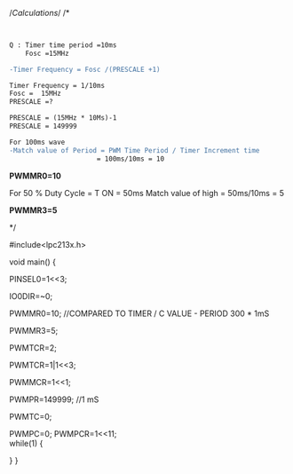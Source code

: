 
/*Calculations*/
/*

```diff
 

Q : Timer time period =10ms
    Fosc =15MHz

-Timer Frequency = Fosc /(PRESCALE +1)

Timer Frequency = 1/10ms
Fosc =  15MHz
PRESCALE =?

PRESCALE = (15MHz * 10Ms)-1
PRESCALE = 149999

For 100ms wave 
-Match value of Period = PWM Time Period / Timer Increment time
                      = 100ms/10ms = 10
```
**PWMMR0=10**

For 50 % Duty Cycle = T ON = 50ms
Match value of high = 50ms/10ms = 5

**PWMMR3=5**

*/


#include<lpc213x.h>

void main()
{

PINSEL0=1<<3;  

IO0DIR=~0;

PWMMR0=10; //COMPARED TO TIMER / C VALUE  - PERIOD 300 * 1mS

PWMMR3=5;

PWMTCR=2;

PWMTCR=1|1<<3;  

PWMMCR=1<<1;		

PWMPR=149999;      //1  mS

PWMTC=0;  

PWMPC=0;
PWMPCR=1<<11;  
while(1)
{

}
}





